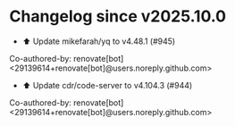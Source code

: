 # Changelog since v2025.10.0
- ⬆️ Update mikefarah/yq to v4.48.1 (#945)

Co-authored-by: renovate[bot] <29139614+renovate[bot]@users.noreply.github.com> 
- ⬆️ Update cdr/code-server to v4.104.3 (#944)

Co-authored-by: renovate[bot] <29139614+renovate[bot]@users.noreply.github.com> 
